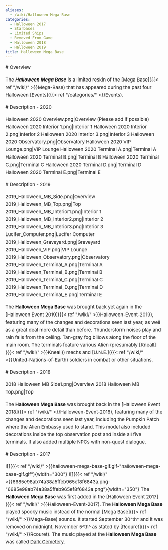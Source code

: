 ```yaml
---
aliases:
  - /wiki/Halloween-Mega-Base
categories:
  - Halloween 2017
  - Starbases
  - Limited Ships
  - Removed From Game
  - Halloween 2018
  - Halloween 2019
title: Halloween Mega Base
---
```


<div class="cardcontainer" style="font-size:15px; line-height:24px">
# Overview

The **_Halloween Mega Base_** is a limited reskin of the [Mega Base]({{< ref "/wiki/" >}}Mega-Base) that has appeared during the past four Halloween [Events]({{< ref "/categories/" >}}Events).

</div>
<div class="cardcontainer" style="font-size:15px; line-height:24px">
# Description - 2020

Halloween 2020 Overview.png|Overview (Please add if possible) Halloween 2020 Interior 1.png|Interior 1 Halloween 2020 Interior 2.png|Interior 2 Halloween 2020 Interior 3.png|Interior 3 Halloween 2020 Observatory.png|Observatory Halloween 2020 VIP Lounge.png|VIP Lounge Halloween 2020 Terminal A.png|Terminal A Halloween 2020 Terminal B.png|Terminal B Halloween 2020 Terminal C.png|Terminal C Halloween 2020 Terminal D.png|Terminal D Halloween 2020 Terminal E.png|Terminal E

</div>
<div class="cardcontainer" style="font-size:15px; line-height:24px">
# Description - 2019

2019_Halloween_MB_Side.png|Overview 2019_Halloween_MB_Top.png|Top 2019_Halloween_MB_Interior1.png|Interior 1 2019_Halloween_MB_Interior2.png|Interior 2 2019_Halloween_MB_Interior3.png|Interior 3 Lucifer_Computer.png|Lucifer Computer 2019_Halloween_Graveyard.png|Graveyard 2019_Halloween_VIP.png|VIP Lounge 2019_Halloween_Observatory.png|Observatory 2019_Halloween_Terminal_A.png|Terminal A 2019_Halloween_Terminal_B.png|Terminal B 2019_Halloween_Terminal_C.png|Terminal C 2019_Halloween_Terminal_D.png|Terminal D 2019_Halloween_Terminal_E.png|Terminal E

The **Halloween Mega Base** was brought back yet again in the [Halloween Event 2019]({{< ref "/wiki/" >}}Halloween-Event-2019), featuring many of the changes and decorations seen last year, as well as a great deal more detail than before. Thunderstorm noises play and rain falls from the ceiling. Tan-gray fog billows along the floor of the main room. The terminals feature various Alien (presumably [Kneall]({{< ref "/wiki/" >}}Kneall)) mechs and [U.N.E.]({{< ref "/wiki/" >}}United-Nations-of-Earth) soldiers in combat or other situations.

</div>
<div class="cardcontainer" style="font-size:15px; line-height:24px">
# Description - 2018

2018 Halloween MB Side1.png|Overview 2018 Halloween MB Top.png|Top

The **Halloween Mega Base** was brought back in the [Halloween Event 2018]({{< ref "/wiki/" >}}Halloween-Event-2018), featuring many of the changes and decorations seen last year, including the Pumpkin Patch where the Alien Embassy used to stand. This model also included decorations inside the top observation post and inside all five terminals. It also added multiple NPCs with non-quest dialogue.

</div>
<div class="cardcontainer" style="font-size:15px; line-height:24px">
# Description - 2017

![]({{< ref "/wiki/" >}}halloween-mega-base-gif.gif-"halloween-mega-base-gif.gif"){width="300"} ![]({{< ref "/wiki/" >}}6685e98ab74a38a5ffeb965ef8f6843a.png-"6685e98ab74a38a5ffeb965ef8f6843a.png"){width="350"} The **Halloween Mega Base** was first added in the [Halloween Event 2017]({{< ref "/wiki/" >}}Halloween-Event-2017). The **Halloween Mega Base** played spooky music instead of the normal [Mega Base]({{< ref "/wiki/" >}}Mega-Base) sounds. It started September 30^th^ and it was removed on midnight, November 5^th^ as stated by [Rcouret]({{< ref "/wiki/" >}}Rcouret). The music played at the **Halloween Mega Base** was called [Dark Cemetery](https://www.youtube.com/watch?v=_m3aO21JO50).

</div>
